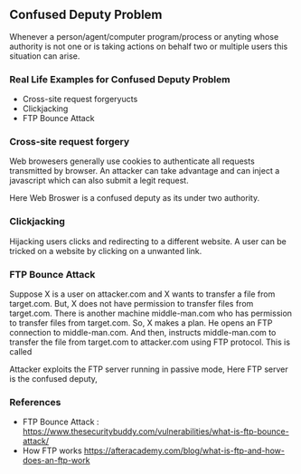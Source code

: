 ## Confused Deputy Problem

Whenever a person/agent/computer program/process or anyting whose authority is not one or is taking actions on behalf two or multiple users this situation can arise.


### Real Life Examples for Confused Deputy Problem

* Cross-site request forgeryucts 
* Clickjacking
* FTP Bounce Attack


### Cross-site request forgery

Web browesers generally use cookies to authenticate all requests transmitted by browser. An attacker can take advantage and can inject a javascript which can also submit a legit request.

Here Web Broswer is a confused deputy as its under two authority.

### Clickjacking

Hijacking users clicks and redirecting to a different website. A user  can be tricked on a website by clicking on a unwanted link.


### FTP Bounce Attack

Suppose X is a user on attacker.com and X wants to transfer a file from target.com. But, X does not have permission to transfer files from target.com. There is another machine middle-man.com who has permission to transfer files from target.com.
So, X makes a plan. He opens an FTP connection to middle-man.com. And then, instructs middle-man.com to transfer the file from target.com to attacker.com using FTP protocol. This is called 

Attacker exploits the FTP server running in passive mode, Here FTP server is the confused deputy, 

### References
* FTP Bounce Attack : https://www.thesecuritybuddy.com/vulnerabilities/what-is-ftp-bounce-attack/
* How FTP works https://afteracademy.com/blog/what-is-ftp-and-how-does-an-ftp-work
